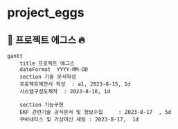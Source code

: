 # project_eggs
## 📖 프로젝트 에그스 :fire:

```mermaid
gantt
    title 프로젝트 에그스
    dateFormat  YYYY-MM-DD
    section 기술 문서작성
    프로젝트제안서 작성  : a1, 2023-8-15, 1d
    시스템구성도제작  : 2023-8-16, 1d

    section 기능구현
    EKF 관련기술 공식문서 및 정보수집     : 2023-8-17  , 5d
    쿠버네티스 및 가상머신 세팅 : 2023-8-17,  1d
```